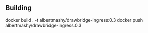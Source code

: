 

## Building
docker build . -t albertmashy/drawbridge-ingress:0.3
docker push albertmashy/drawbridge-ingress:0.3